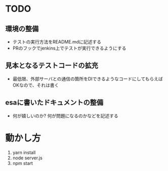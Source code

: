 # TODO
## 環境の整備
  - テストの実行方法をREADME.mdに記述する
  - PRのフックでjenkins上でテストが実行できるようにする

## 見本となるテストコードの拡充
  - 最低限、外部サーバとの通信の箇所をDIできるようなコードにしてもらえばOKなので、それは書く

## esaに書いたドキュメントの整備
 - 何が嬉しいのか? 何が問題になるのかなどを記述する


 # 動かし方
  1. yarn install
  2. node server.js
  3. npm start